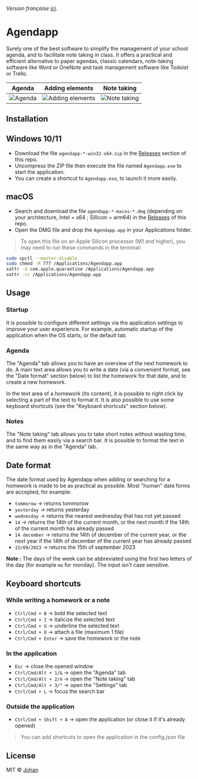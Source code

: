 ###### Version française [ici](https://github.com/johan-perso/agendapp/blob/main/README.md).

# Agendapp

Surely one of the best software to simplify the management of your school agenda, and to facilitate note taking in class.
It offers a practical and efficient alternative to paper agendas, classic calendars, note-taking software like Word or OneNote and task management software like Todoist or Trello.

Agenda                     |  Adding elements          |  Note taking
:-------------------------:|:-------------------------:|:-------------------------:
![Agenda](https://github.com/johan-perso/agendapp/assets/41506568/12826aae-18d3-473d-ae95-39656e8171cd)  |  ![Adding elements](https://github.com/johan-perso/agendapp/assets/41506568/12b19067-32b3-421d-ac3b-2b4c15f6e410) | ![Note taking](https://github.com/johan-perso/agendapp/assets/41506568/a69931a3-7fc1-4683-a7ed-491658ec322e)

## Installation

## Windows 10/11

* Download the file `agendapp-*-win32-x64.zip` in the [Releases](https://github.com/johan-perso/agendapp/releases/latest) section of this repo.
* Uncompress the ZIP file then execute the file named `Agendapp.exe` to start the application.
* You can create a shortcut to `Agendapp.exe`, to launch it more easily.

## macOS

* Search and download the file `agendapp-*-macos-*.dmg` (depending on your architecture, Intel = x64 ; Sillicon = arm64) in the [Releases](https://github.com/johan-perso/agendapp/releases/latest) of this repo.
* Open the DMG file and drop the `Agendapp.app` in your Applications folder.

> To open this file on an Apple Silicon processor (M1 and higher), you may need to run these commands in the terminal:

```bash
sudo spctl --master-disable
sudo chmod -R 777 /Applications/Agendapp.app
xattr -d com.apple.quarantine /Applications/Agendapp.app
xattr -cr /Applications/Agendapp.app
```

## Usage

### Startup

It is possible to configure different settings via the application settings to improve your user experience. For example, automatic startup of the application when the OS starts, or the default tab.

### Agenda

The "Agenda" tab allows you to have an overview of the next homework to do. A main text area allows you to write a date (via a convenient format, see the "Date format" section below) to list the homework for that date, and to create a new homework.

In the text area of a homework (its content), it is possible to right click by selecting a part of the text to format it. It is also possible to use some keyboard shortcuts (see the "Keyboard shortcuts" section below).

### Notes

The "Note taking" tab allows you to take short notes without wasting time, and to find them easily via a search bar. It is possible to format the text in the same way as in the "Agenda" tab.

## Date format

The date format used by Agendapp when adding or searching for a homework is made to be as practical as possible. Most "human" date forms are accepted, for example:

* `tommorow` → returns tommorow
* `yesterday` → returns yesterday
* `wednesday` → returns the nearest wednesday that has not yet passed
* `14` → returns the 14th of the current month, or the next month if the 14th of the current month has already passed
* `14 december` → returns the 14th of december of the current year, or the next year if the 14th of december of the current year has already passed
* `15/09/2023` → returns the 15th of september 2023

**Note :** The days of the week can be abbreviated using the first two letters of the day (for example `mo` for monday). The input isn't case sensitive.

## Keyboard shortcuts

### While writing a homework or a note

* `Ctrl/Cmd + B` → bold the selected text
* `Ctrl/Cmd + I` → italicize the selected text
* `Ctrl/Cmd + U` → underline the selected text
* `Ctrl/Cmd + O` → attach a file (maximum 1 file)
* `Ctrl/Cmd + Enter` → save the homework or the note

### In the application

* `Esc` → close the opened window
* `Ctrl/Cmd/Alt + 1/&` → open the "Agenda" tab
* `Ctrl/Cmd/Alt + 2/é` → open the "Note taking" tab
* `Ctrl/Cmd/Alt + 3/"` → open the "Settings" tab
* `Ctrl/Cmd + L` → focus the search bar

### Outside the application

* `Ctrl/Cmd + Shift + A` → open the application (or close it if it's already opened)
> You can add shortcuts to open the application in the config.json file

## License

MIT © [Johan](https://johanstick.fr)
